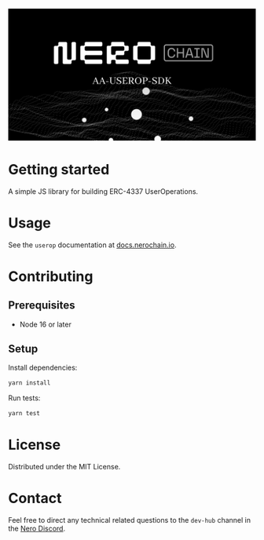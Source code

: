 ![](./header.jpg)

# Getting started

A simple JS library for building ERC-4337 UserOperations.

# Usage

See the `userop` documentation at [docs.nerochain.io](https://docs.nerochain.io/en/aa/userOpSdkUsage).

# Contributing

## Prerequisites

- Node 16 or later

## Setup

Install dependencies:

```bash
yarn install
```

Run tests:

```bash
yarn test
```

# License

Distributed under the MIT License.

# Contact

Feel free to direct any technical related questions to the `dev-hub` channel in the [Nero Discord](https://discord.gg/nerochainofficial).

